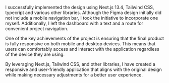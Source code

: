 I successfully implemented the design using Next.js 13.4, Tailwind CSS, typecript and various other libraries. Although the Figma design initially did not include a mobile navigation bar, I took the initiative to incorporate one myself. Additionally, I left the dashboard with a text and a route for convenient project navigation.

One of the key achievements of the project is ensuring that the final product is fully responsive on both mobile and desktop devices. This means that users can comfortably access and interact with the application regardless of the device they are using.

By leveraging Next.js, Tailwind CSS, and other libraries, I have created a responsive and user-friendly application that aligns with the original design while making necessary adjustments for a better user experience.
